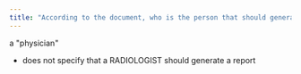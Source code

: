 ```yaml
---
title: "According to the document, who is the person that should generate a report"
---
```

a &quot;physician&quot;
- does not specify that a RADIOLOGIST should generate a report

